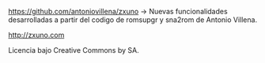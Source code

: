 https://github.com/antoniovillena/zxuno -> Nuevas funcionalidades desarrolladas a partir del codigo de romsupgr y sna2rom de Antonio Villena.

http://zxuno.com

Licencia bajo Creative Commons by SA.
